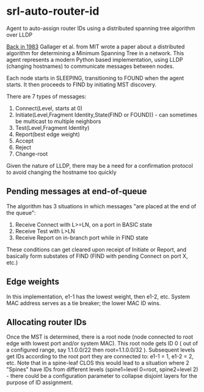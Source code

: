 # srl-auto-router-id
Agent to auto-assign router IDs using a distributed spanning tree algorithm over LLDP

[Back in 1983](https://wayback.archive-it.org/all/20161012010517/http://courses.csail.mit.edu/6.852/05/papers/p66-gallager.pdf) Gallager et al. from MIT wrote a paper about a distributed algorithm for determining a Minimum Spanning Tree in a network. This agent represents a modern Python based implementation, using LLDP (changing hostnames) to communicate messages between nodes.

Each node starts in SLEEPING, transitioning to FOUND when the agent starts. It then proceeds to FIND by initiating MST discovery.

There are 7 types of messages:
1. Connect(Level, starts at 0)
2. Initiate(Level,Fragment Identity,State(FIND or FOUND)) - can sometimes be multicast to multiple neighbors
3. Test(Level,Fragment Identity)
4. Report(best edge weight)
5. Accept
6. Reject
7. Change-root

Given the nature of LLDP, there may be a need for a confirmation protocol to avoid changing the hostname too quickly

## Pending messages at end-of-queue
The algorithm has 3 situations in which messages "are placed at the end of the queue":
1. Receive Connect with L>=LN, on a port in BASIC state
2. Receive Test with L>LN
3. Receive Report on in-branch port while in FIND state

These conditions can get cleared upon receipt of Initiate or Report, and basically form substates of FIND (FIND with pending Connect on port X, etc.)

## Edge weights
In this implementation, e1-1 has the lowest weight, then e1-2, etc. System MAC address serves as a tie breaker; the lower MAC ID wins.

## Allocating router IDs
Once the MST is determined, there is a root node (node connected to root edge with lowest port and/or system MAC). This root node gets ID 0 ( out of a configured range, say 1.1.0.0/22 then root=1.1.0.0/32 ). Subsequent levels get IDs according to the root port they are connected to: e1-1 = 1, e1-2 = 2, etc.
Note that in a spine-leaf CLOS this would lead to a situation where 2 "Spines" have IDs from different levels (spine1=level 0=root, spine2=level 2) - there could be a configuration parameter to collapse disjoint layers for the purpose of ID assignment.
